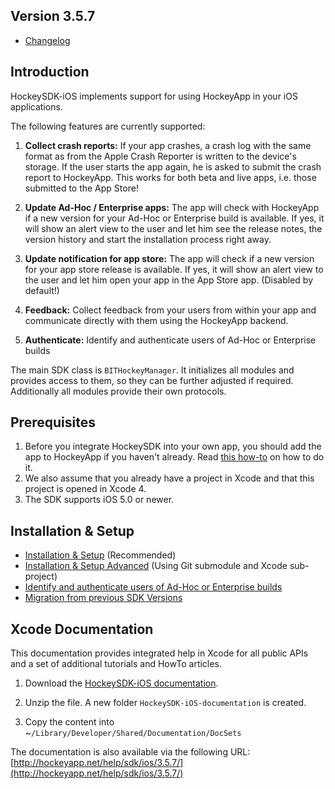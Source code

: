 ## Version 3.5.7

- [Changelog](http://www.hockeyapp.net/help/sdk/ios/3.5.7/docs/docs/Changelog.html)


## Introduction

HockeySDK-iOS implements support for using HockeyApp in your iOS applications.

The following features are currently supported:

1. **Collect crash reports:** If your app crashes, a crash log with the same format as from the Apple Crash Reporter is written to the device's storage. If the user starts the app again, he is asked to submit the crash report to HockeyApp. This works for both beta and live apps, i.e. those submitted to the App Store!

2. **Update Ad-Hoc / Enterprise apps:** The app will check with HockeyApp if a new version for your Ad-Hoc or Enterprise build is available. If yes, it will show an alert view to the user and let him see the release notes, the version history and start the installation process right away. 

3. **Update notification for app store:** The app will check if a new version for your app store release is available. If yes, it will show an alert view to the user and let him open your app in the App Store app. (Disabled by default!)

4. **Feedback:** Collect feedback from your users from within your app and communicate directly with them using the HockeyApp backend.

5. **Authenticate:** Identify and authenticate users of Ad-Hoc or Enterprise builds


The main SDK class is `BITHockeyManager`. It initializes all modules and provides access to them, so they can be further adjusted if required. Additionally all modules provide their own protocols.

## Prerequisites

1. Before you integrate HockeySDK into your own app, you should add the app to HockeyApp if you haven't already. Read [this how-to](http://support.hockeyapp.net/kb/how-tos/how-to-create-a-new-app) on how to do it.
2. We also assume that you already have a project in Xcode and that this project is opened in Xcode 4.
3. The SDK supports iOS 5.0 or newer.


## Installation & Setup

- [Installation & Setup](http://www.hockeyapp.net/help/sdk/ios/3.5.7/docs/docs/Guide-Installation-Setup.html) (Recommended)
- [Installation & Setup Advanced](http://www.hockeyapp.net/help/sdk/ios/3.5.7/docs/docs/Guide-Installation-Setup-Advanced.html) (Using Git submodule and Xcode sub-project)
- [Identify and authenticate users of Ad-Hoc or Enterprise builds](http://www.hockeyapp.net/help/sdk/ios/3.5.7/docs/docs/HowTo-Authenticating-Users-on-iOS.html)
- [Migration from previous SDK Versions](http://www.hockeyapp.net/help/sdk/ios/3.5.7/docs/docs/Guide-Migration-Kits.html)


## Xcode Documentation

This documentation provides integrated help in Xcode for all public APIs and a set of additional tutorials and HowTo articles.

1. Download the [HockeySDK-iOS documentation](http://hockeyapp.net/releases/).

2. Unzip the file. A new folder `HockeySDK-iOS-documentation` is created.

3. Copy the content into ~`/Library/Developer/Shared/Documentation/DocSets`

The documentation is also available via the following URL: [http://hockeyapp.net/help/sdk/ios/3.5.7/](http://hockeyapp.net/help/sdk/ios/3.5.7/)
